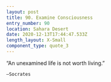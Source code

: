 ```yaml
---
layout: post
title: 90. Examine Consciousness
entry_number: 90
location: Sahara Desert
date: 2020-12-13T17:44:47.533Z
length_layout: X-Small
component_type: quote_3
---
```

“An unexamined life is not worth living.” 
	
	–Socrates
